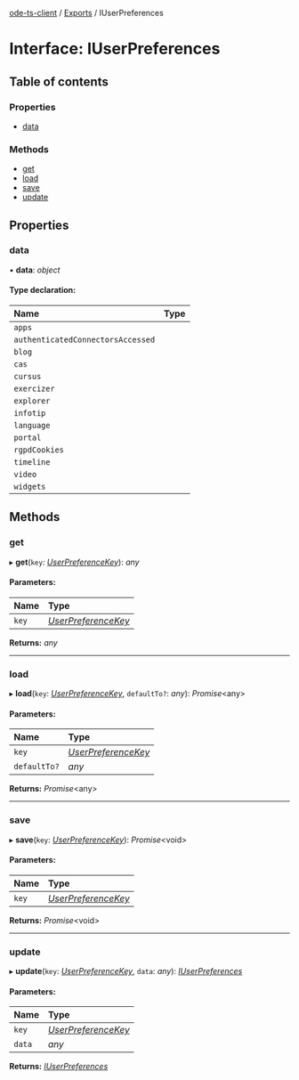 [ode-ts-client](../README.md) / [Exports](../modules.md) / IUserPreferences

# Interface: IUserPreferences

## Table of contents

### Properties

- [data](iuserpreferences.md#data)

### Methods

- [get](iuserpreferences.md#get)
- [load](iuserpreferences.md#load)
- [save](iuserpreferences.md#save)
- [update](iuserpreferences.md#update)

## Properties

### data

• **data**: *object*

#### Type declaration:

Name | Type |
:------ | :------ |
`apps` |  |
`authenticatedConnectorsAccessed` |  |
`blog` |  |
`cas` |  |
`cursus` |  |
`exercizer` |  |
`explorer` |  |
`infotip` |  |
`language` |  |
`portal` |  |
`rgpdCookies` |  |
`timeline` |  |
`video` |  |
`widgets` |  |

## Methods

### get

▸ **get**(`key`: [*UserPreferenceKey*](../modules.md#userpreferencekey)): *any*

#### Parameters:

Name | Type |
:------ | :------ |
`key` | [*UserPreferenceKey*](../modules.md#userpreferencekey) |

**Returns:** *any*

___

### load

▸ **load**(`key`: [*UserPreferenceKey*](../modules.md#userpreferencekey), `defaultTo?`: *any*): *Promise*<any\>

#### Parameters:

Name | Type |
:------ | :------ |
`key` | [*UserPreferenceKey*](../modules.md#userpreferencekey) |
`defaultTo?` | *any* |

**Returns:** *Promise*<any\>

___

### save

▸ **save**(`key`: [*UserPreferenceKey*](../modules.md#userpreferencekey)): *Promise*<void\>

#### Parameters:

Name | Type |
:------ | :------ |
`key` | [*UserPreferenceKey*](../modules.md#userpreferencekey) |

**Returns:** *Promise*<void\>

___

### update

▸ **update**(`key`: [*UserPreferenceKey*](../modules.md#userpreferencekey), `data`: *any*): [*IUserPreferences*](iuserpreferences.md)

#### Parameters:

Name | Type |
:------ | :------ |
`key` | [*UserPreferenceKey*](../modules.md#userpreferencekey) |
`data` | *any* |

**Returns:** [*IUserPreferences*](iuserpreferences.md)
